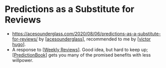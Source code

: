 # Predictions as a Substitute for Reviews
- https://acesounderglass.com/2020/08/06/predictions-as-a-substitute-for-reviews/ by [[acesounderglass]], recommended to me by [[victor hugo]].
- A response to [[Weekly Reviews]]. Good idea, but hard to keep up; [[PredictionBook]] gets you many of the promised benefits with less willpower. 

[//begin]: # "Autogenerated link references for markdown compatibility"
[acesounderglass]: acesounderglass "Acesounderglass"
[victor hugo]: victor-hugo "Victor Hugo"
[Weekly Reviews]: weekly-reviews "Weekly Reviews"
[PredictionBook]: predictionbook "PredictionBook"
[//end]: # "Autogenerated link references"